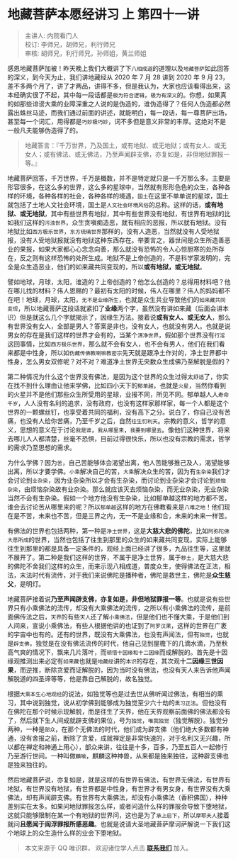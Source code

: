 # 地藏菩萨本愿经讲习 上 第四十一讲

> 主讲人: 内院看门人 <br />
> 校订: 李师兄，胡师兄，利行师兄 <br />
> 审核: 胡师兄，利行师兄，孙师姐，黄兰师姐 <br />

感恩地藏菩萨加被！昨天晚上我们大概讲了下`八相成道`的道理以及`地藏菩萨`如此回答的深义，到今天为止，我们讲地藏经从 2020 年 7 月 28 讲到 2020 年 9 月 23，差不多两个月了，讲了才两品，讲得不多，但是我认为，大家也应该看得出来，这本经确实很了不起，其中每一段话都是`极为符合逻辑`，`极为有深义`的。你想，如果真的如那些诽谤大乘的业障深重之人说的是伪造的，谁伪造得了？任何人伪造都必然露出蛛丝马迹，而我们通过前面的讲述，就能明白，每一段话，每一尊菩萨出场，甚至每一个词汇，用得都是`巧妙极巧妙`，词不多但是意义非常的丰厚。这绝对不是一般凡夫能够伪造得了的。

> 地藏答言：『千万世界，乃及国土，或有地狱、或无地狱；或有女人、或无女人；或有佛法、或无佛法，乃至声闻辟支佛，亦复如是，非但地狱罪报一等。』

地藏菩萨回答，千万世界，千万是概数，并不是特定就只是一千万那么多。主要是形容很多，在这么多的世界，这么多的星球中，当然就有形形色色的众生，各种各样的环境，各种各样的社会，各种各样的境遇，`国土`在这里不单单说的星球，国土就包括了土地人文社会环境，国土是`人文社会环境风俗`的总称。这样的话，**或有地狱、或无地狱**，其中有些世界有地狱，其中有些世界没有地狱，有世界有地狱的比如我们这样的`污浊世界`，众生贪嗔痴造恶，就有相应的恶报，所以就有地狱。没有地狱比如`西方极乐世界`，`东方琉璃世界`那样的，没有人造恶，当然就没有人受地狱报，没有人受地狱报就没有地狱这种东西存在。举要言之，器世间是众生所造善恶业的果报，如果大家都心心念念向善，那么就没有恐怖的令人心惊胆寒的处所存在，反之则有这样恐怖的处所生成。地狱不是上帝创造的，不是科学家发明的，完全是众生造恶业，他们的如来藏共同变现的，所以**或有地狱，或无地狱**。

譬如地球，月球，太阳，谁造的？上帝创造的？他怎么创造的？总得用材料吧？他在哪儿找的材料？伟人恩赐的？最初有太阳的时候，伟人在哪里？伟人的妈妈都不在吧！地球，月球，太阳，`无不是业缘所生`，也就是众生共业导致他们的`如来藏共同变现`，所以地藏菩萨这段话就紧扣了**业缘**两个字，虽然没有讲如来藏（后面会讲本识）但是就这么几个字就揭示了，因缘生万法。接着说**或有女人、或无女人**，那么有世界没有女人，全部是男人？答案是非也，没有女人，也就没有男人。也就是说男女的存在是我们这样的世界才会有的，当某个`清净世界`，假如那个世界没有`行淫`这回事情，比如`西方极乐世界`，那么就不会有女人，也不会有男人，他们在我们看来都是中性身，所以如`伪藏传佛教喇嘛教密宗`先天就是跟净土作对的，净土世界都中性身，怎么男女双修呢？对不对？难道净土世界无央数众生成佛乃至解脱是假的？

第二种情况为什么这个世界没有佛法，是因为这个世界的众生过得太`舒适`了，你实在找不到什么理由让他来学佛，比如四小天下的`郁单越`，也就是`火星`，当然你看到的火星并不是他们那些众生所受用的星球，业报不同，所见不同。郁单越人人`寿命千岁`，人人没有名利的追求，没有政府，也没有这样家那样家，每一个人都是这个世界的一颗螺丝钉，也享受着共同的福利，没有高下之分。说白了，你自己没有苦痛，也没有人给你苦痛，乃至千岁之后，自然`往生忉利天`。宗教的意义，哲学的意义，思想的意义在于讨论`我是谁`，`我从哪里来`，`我要到哪里去`。像他们这种世界，将来去哪儿人人都清楚，丝毫不恐惧，目前过得很快乐，所以也没有宗教的需求，哲学的需求乃至思想的需求。

为什么学佛？因为`苦`，自己苦能够体会渴望出离，他人苦能够推己及人，渴望能够出离，所以才要学佛。`小乘`解决自己的苦，`大乘`解决众生的苦，因为有`生杂染`我们才会讨论到`业杂染`，因为业杂染所以才会有生杂染，而讨论到业杂染才会讨论到`烦恼杂染`，由烦恼杂染故有业杂染。那么就应该灭去烦恼杂染，而无业杂染，无业杂染当然不会有生杂染。假如一个地方他没有生杂染，比如郁单越这样的地方都不苦，谁会去讨论苦从哪里来的呢？所以`郁单越`这样的地方在佛教看来是`八难之地`！他们现在是不苦，未来也不苦，但是三界之内，无一不是业缘和合，未来的未来一样苦。

有佛法的世界也包括两种，第一种是`净土世界`，这是**大慈大悲的佛陀**，比如`阿弥陀佛大愿所成`的世界，当然也包括了往生到那里的众生的如来藏共同变现，实际上能够往生到那里的都是具备一定条件的，观经上面已经讲了很多，九品往生等，这里就不展开了。第二种是我们这样的世界，不属于是净土世界，属于`秽土`，是大慈大悲的佛陀不舍我们这样的众生，而来示现八相成道，普度众生，使得佛法在正法，相法，末法时代有流传，对于我们来说佛陀是播种者，佛陀是救世主，佛陀是**众生慈父**，是明灯。

地藏菩萨接着说**乃至声闻辟支佛，亦复如是，非但地狱罪报一等**。也就是说有些世界只有小乘佛法的流传，却没有大乘佛法的流传，之所以有小乘佛法的流传，是前面佛传法之后，`天界`的有些`天人`还了解`小乘佛法`，但是他们也不懂大乘，于是他们到人间来，宣说小乘佛法，有些人根据他讲的也证到了`阿罗汉果`，这样的世界在广袤的宇宙中也有的。还有的世界，既没有大乘佛法，也没有声闻法，但有`独觉`，也就是`辟支佛`，独觉是在没有佛法流传的时代，他自己见到屋檐下的几滴水滴，乃至秋高气爽的情况下，飘来几片落叶，而`顿悟十因缘和十二因缘`而成解脱的。首先是十因缘观推测出来必定有`如来藏`也就是`地藏经`讲的`本识`的存在，其次观**十二因缘三世因果**，而逆推，断除贪爱而证解脱的，因为当时没有佛法，也没有天人来告诉他声闻解脱道的四圣谛等等，他是靠自己解脱的，故名独觉。

根据`大乘本生心地观经`的说法，如独觉等也是过去世从佛听闻过佛法，有相当的熏习，其中说到独觉，说从初学佛到能够成为独觉至少六十劫的`熏习正法`。但他没有在佛陀在那个时候示现解脱，而是往生了天界，他在天界观察前面佛的佛法都没有了，然后就下生人间成就辟支佛的果位，号为`独觉`，`唯我独觉`（独觉解脱）。独觉分两种，一种是`部众`，在那个无佛法的时代，他们成为辟支佛（他们绝大多数都有神通，没有舍报之前，断除了贪爱，成就禅定是非常快速的，对于名利又无兴趣，所以都在禅定和神通上用心），部众来讲，往往是十多，百多，乃至五百人一起修行乃至游行世间。一种叫做`麟喻`，麒麟这种神兽，从来都是独来独往，这种辟支佛也是独来独往的。

然后地藏菩萨说，亦复如是，就是这样的有世界有佛法，有世界无佛法，有世界有地狱，有世界没有地狱，有世界都是中性身，有世界才有男女身，有世界没有大乘佛法，却有声闻辟支佛。有世界有大乘佛法，却没有小乘佛法（香积佛国），种种差别实在太多。如果问地狱罪报怎么样，或者问造什么样的罪报会导致下堕地狱，这就只能够限制在某一个有地狱的世界问，这也是为了`承上启下`，所以`摩耶夫人`接着就问**且愿闻于阎浮罪报所感恶趣**。也就是说请大圣地藏菩萨摩诃萨解说一下我们这个地球上的众生造什么样的业会下堕地狱。

> 本文来源于 QQ 唯识群， 欢迎诸位学人点击 **[联系我们](https://mp.weixin.qq.com/s/lZCfWjmLjgNR165Tx4_bCQ)** 加入。

